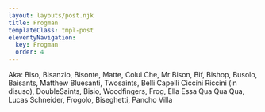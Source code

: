 ```yaml
---
layout: layouts/post.njk
title: Frogman
templateClass: tmpl-post
eleventyNavigation:
  key: Frogman
  order: 4
---
```

Aka: Biso, Bisanzio, Bisonte, Matte, Colui Che, Mr Bison, Bif, Bishop, Busolo, Baisants, Matthew Bluesanti, Twosaints, Belli Capelli Ciccini Riccini (in disuso), DoubleSaints, Bisio, Woodfingers, Frog, Ella Essa Qua Qua Qua, Lucas Schneider, Frogolo, Biseghetti, Pancho Villa